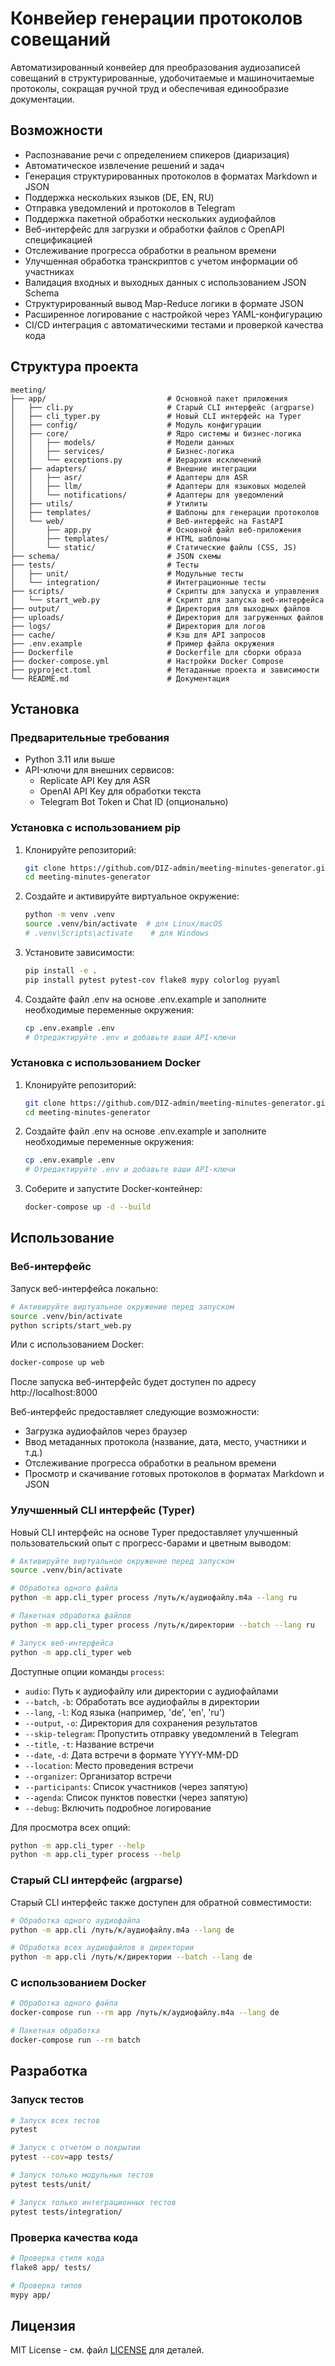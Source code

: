 # Конвейер генерации протоколов совещаний

Автоматизированный конвейер для преобразования аудиозаписей совещаний в структурированные, удобочитаемые и машиночитаемые протоколы, сокращая ручной труд и обеспечивая единообразие документации.

## Возможности

- Распознавание речи с определением спикеров (диаризация)
- Автоматическое извлечение решений и задач
- Генерация структурированных протоколов в форматах Markdown и JSON
- Поддержка нескольких языков (DE, EN, RU)
- Отправка уведомлений и протоколов в Telegram
- Поддержка пакетной обработки нескольких аудиофайлов
- Веб-интерфейс для загрузки и обработки файлов с OpenAPI спецификацией
- Отслеживание прогресса обработки в реальном времени
- Улучшенная обработка транскриптов с учетом информации об участниках
- Валидация входных и выходных данных с использованием JSON Schema
- Структурированный вывод Map-Reduce логики в формате JSON
- Расширенное логирование с настройкой через YAML-конфигурацию
- CI/CD интеграция с автоматическими тестами и проверкой качества кода

## Структура проекта

```
meeting/
├── app/                           # Основной пакет приложения
│   ├── cli.py                     # Старый CLI интерфейс (argparse)
│   ├── cli_typer.py               # Новый CLI интерфейс на Typer
│   ├── config/                    # Модуль конфигурации
│   ├── core/                      # Ядро системы и бизнес-логика
│   │   ├── models/                # Модели данных
│   │   ├── services/              # Бизнес-логика
│   │   └── exceptions.py          # Иерархия исключений
│   ├── adapters/                  # Внешние интеграции
│   │   ├── asr/                   # Адаптеры для ASR
│   │   ├── llm/                   # Адаптеры для языковых моделей
│   │   └── notifications/         # Адаптеры для уведомлений
│   ├── utils/                     # Утилиты
│   ├── templates/                 # Шаблоны для генерации протоколов
│   └── web/                       # Веб-интерфейс на FastAPI
│       ├── app.py                 # Основной файл веб-приложения
│       ├── templates/             # HTML шаблоны
│       └── static/                # Статические файлы (CSS, JS)
├── schema/                        # JSON схемы
├── tests/                         # Тесты
│   ├── unit/                      # Модульные тесты
│   └── integration/               # Интеграционные тесты
├── scripts/                       # Скрипты для запуска и управления
│   └── start_web.py               # Скрипт для запуска веб-интерфейса
├── output/                        # Директория для выходных файлов
├── uploads/                       # Директория для загруженных файлов
├── logs/                          # Директория для логов
├── cache/                         # Кэш для API запросов
├── .env.example                   # Пример файла окружения
├── Dockerfile                     # Dockerfile для сборки образа
├── docker-compose.yml             # Настройки Docker Compose
├── pyproject.toml                 # Метаданные проекта и зависимости
└── README.md                      # Документация
```

## Установка

### Предварительные требования

- Python 3.11 или выше
- API-ключи для внешних сервисов:
  - Replicate API Key для ASR
  - OpenAI API Key для обработки текста
  - Telegram Bot Token и Chat ID (опционально)

### Установка с использованием pip

1. Клонируйте репозиторий:
   ```bash
   git clone https://github.com/DIZ-admin/meeting-minutes-generator.git
   cd meeting-minutes-generator
   ```

2. Создайте и активируйте виртуальное окружение:
   ```bash
   python -m venv .venv
   source .venv/bin/activate  # для Linux/macOS
   # .venv\Scripts\activate    # для Windows
   ```

3. Установите зависимости:
   ```bash
   pip install -e .
   pip install pytest pytest-cov flake8 mypy colorlog pyyaml
   ```

4. Создайте файл .env на основе .env.example и заполните необходимые переменные окружения:
   ```bash
   cp .env.example .env
   # Отредактируйте .env и добавьте ваши API-ключи
   ```

### Установка с использованием Docker

1. Клонируйте репозиторий:
   ```bash
   git clone https://github.com/DIZ-admin/meeting-minutes-generator.git
   cd meeting-minutes-generator
   ```

2. Создайте файл .env на основе .env.example и заполните необходимые переменные окружения:
   ```bash
   cp .env.example .env
   # Отредактируйте .env и добавьте ваши API-ключи
   ```

3. Соберите и запустите Docker-контейнер:
   ```bash
   docker-compose up -d --build
   ```

## Использование

### Веб-интерфейс

Запуск веб-интерфейса локально:

```bash
# Активируйте виртуальное окружение перед запуском
source .venv/bin/activate
python scripts/start_web.py
```

Или с использованием Docker:

```bash
docker-compose up web
```

После запуска веб-интерфейс будет доступен по адресу http://localhost:8000

Веб-интерфейс предоставляет следующие возможности:

- Загрузка аудиофайлов через браузер
- Ввод метаданных протокола (название, дата, место, участники и т.д.)
- Отслеживание прогресса обработки в реальном времени
- Просмотр и скачивание готовых протоколов в форматах Markdown и JSON

### Улучшенный CLI интерфейс (Typer)

Новый CLI интерфейс на основе Typer предоставляет улучшенный пользовательский опыт с прогресс-барами и цветным выводом:

```bash
# Активируйте виртуальное окружение перед запуском
source .venv/bin/activate

# Обработка одного файла
python -m app.cli_typer process /путь/к/аудиофайлу.m4a --lang ru

# Пакетная обработка файлов
python -m app.cli_typer process /путь/к/директории --batch --lang ru

# Запуск веб-интерфейса
python -m app.cli_typer web
```

Доступные опции команды `process`:

- `audio`: Путь к аудиофайлу или директории с аудиофайлами
- `--batch`, `-b`: Обработать все аудиофайлы в директории
- `--lang`, `-l`: Код языка (например, 'de', 'en', 'ru')
- `--output`, `-o`: Директория для сохранения результатов
- `--skip-telegram`: Пропустить отправку уведомлений в Telegram
- `--title`, `-t`: Название встречи
- `--date`, `-d`: Дата встречи в формате YYYY-MM-DD
- `--location`: Место проведения встречи
- `--organizer`: Организатор встречи
- `--participants`: Список участников (через запятую)
- `--agenda`: Список пунктов повестки (через запятую)
- `--debug`: Включить подробное логирование

Для просмотра всех опций:

```bash
python -m app.cli_typer --help
python -m app.cli_typer process --help
```

### Старый CLI интерфейс (argparse)

Старый CLI интерфейс также доступен для обратной совместимости:

```bash
# Обработка одного аудиофайла
python -m app.cli /путь/к/аудиофайлу.m4a --lang de

# Обработка всех аудиофайлов в директории
python -m app.cli /путь/к/директории --batch --lang de
```

### С использованием Docker

```bash
# Обработка одного файла
docker-compose run --rm app /путь/к/аудиофайлу.m4a --lang de

# Пакетная обработка
docker-compose run --rm batch
```

## Разработка

### Запуск тестов

```bash
# Запуск всех тестов
pytest

# Запуск с отчетом о покрытии
pytest --cov=app tests/

# Запуск только модульных тестов
pytest tests/unit/

# Запуск только интеграционных тестов
pytest tests/integration/
```

### Проверка качества кода

```bash
# Проверка стиля кода
flake8 app/ tests/

# Проверка типов
mypy app/
```

## Лицензия

MIT License - см. файл [LICENSE](LICENSE) для деталей.